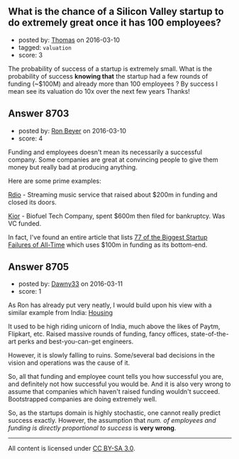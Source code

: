 ## What is the chance of a Silicon Valley startup to do extremely great once it has 100 employees?

- posted by: [Thomas](https://stackexchange.com/users/2545829/thomas) on 2016-03-10
- tagged: `valuation`
- score: 3

The probability of success of a startup is extremely small. What is the probability of success **knowing that** the startup had a few rounds of funding (~$100M) and already more than 100 employees ?
By success I mean see its valuation do 10x over the next few years
Thanks!


## Answer 8703

- posted by: [Ron Beyer](https://stackexchange.com/users/6154727/ron-beyer) on 2016-03-10
- score: 4

Funding and employees doesn't mean its necessarily a successful company. Some companies are great at convincing people to give them money but really bad at producing anything. 

Here are some prime examples:

[Rdio](http://www.theverge.com/2015/11/17/9750890/rdio-shutdown-pandora) - Streaming music service that raised about $200m in funding and closed its doors.

[Kior](http://fortune.com/kior-vinod-khosla-clean-tech/) - Biofuel Tech Company, spent $600m then filed for bankruptcy. Was VC funded.

In fact, I've found an entire article that lists [77 of the Biggest Startup Failures of All-Time](https://www.cbinsights.com/blog/biggest-startup-failures/) which uses $100m in funding as its bottom-end.



## Answer 8705

- posted by: [Dawny33](https://stackexchange.com/users/6444670/dawny33) on 2016-03-11
- score: 1

<p>As Ron has already put very neatly, I would build upon his view with a similar example from India: <a href="https://housing.com/" rel="nofollow">Housing</a></p>

<p>It used to be high riding unicorn of India, much above the likes of Paytm, Flipkart, etc. Raised massive rounds of funding, fancy offices, state-of-the-art perks and best-you-can-get engineers.</p>

<p>However, it is slowly falling to ruins. Some/several bad decisions in the vision and operations was the cause of it.</p>

<p>So, all that funding and employee count tells you how successful you are, and definitely not how successful you would be. And it is also very wrong to assume that companies which haven't raised funding wouldn't succeed. Bootstrapped companies are doing extremely well.</p>

<p>So, as the startups domain is highly stochastic, one cannot really predict success exactly. However, the assumption that <em>num. of employees and funding is directly proportional to success</em> is <strong>very wrong</strong>.</p>




---

All content is licensed under [CC BY-SA 3.0](https://creativecommons.org/licenses/by-sa/3.0/).
